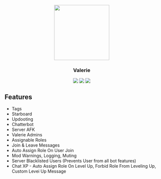 <p align="center">
    <img src="https://i.imgur.com/gBympsf.png" width="180"/>
    <h3 align="center">Valerie</h3>
    <p align="center">
        <a href="https://discordapp.com/oauth2/authorize?client_id=261561347966238721&scope=bot&permissions=2146958591"><img src="https://img.shields.io/badge/Discord-Invite-7289DA.svg?style=flat-square"></a>
        <a href="https://discord.me/Glitched"><img src="https://img.shields.io/badge/Discord-Support%20Server-7289DA.svg?style=flat-square"></a>   
        <a href="https://www.codefactor.io/repository/github/yucked/valerie" ><img src="https://img.shields.io/badge/Codefactor-A-7289DA.svg?style=flat-square"> </a>
    </p></p>

Features
---

- Tags
- Starboard
- Updooting
- Chatterbot
- Server AFK
- Valerie Admins
- Assignable Roles
- Join & Leave Messages
- Auto Assign Role On User Join
- Mod Warnings, Logging, Muting
- Server Blacklisted Users (Prevents User from all bot features)
- Chat XP - Auto Assign Role On Level Up, Forbid Role From Leveling Up, Custom Levei Up Message
